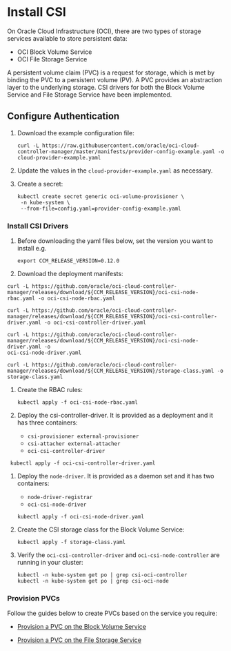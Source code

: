 # Install CSI

On Oracle Cloud Infrastructure (OCI), there are two types of storage services available to store persistent data:

- OCI Block Volume Service
- OCI File Storage Service

A persistent volume claim (PVC) is a request for storage, which is met by binding the PVC to a persistent volume (PV). A PVC provides an abstraction layer to the underlying storage. CSI drivers for both the Block Volume Service and File Storage Service have been implemented.

## Configure Authentication

1. Download the example configuration file:

   ```shell
   curl -L https://raw.githubusercontent.com/oracle/oci-cloud-controller-manager/master/manifests/provider-config-example.yaml -o cloud-provider-example.yaml
   ```

2. Update the values in the `cloud-provider-example.yaml` as necessary.
3. Create a secret:

   ```shell
   kubectl create secret generic oci-volume-provisioner \
    -n kube-system \
    --from-file=config.yaml=provider-config-example.yaml
   ```

### Install CSI Drivers

1. Before downloading the yaml files below, set the version you want to install e.g.

   ```shell
   export CCM_RELEASE_VERSION=0.12.0
   ```

1. Download the deployment manifests:

  ```shell
  curl -L https://github.com/oracle/oci-cloud-controller-manager/releases/download/${CCM_RELEASE_VERSION}/oci-csi-node-rbac.yaml -o oci-csi-node-rbac.yaml

  curl -L https://github.com/oracle/oci-cloud-controller-manager/releases/download/${CCM_RELEASE_VERSION}/oci-csi-controller-driver.yaml -o oci-csi-controller-driver.yaml

  curl -L https://github.com/oracle/oci-cloud-controller-manager/releases/download/${CCM_RELEASE_VERSION}/oci-csi-node-driver.yaml -o
  oci-csi-node-driver.yaml

  curl -L https://github.com/oracle/oci-cloud-controller-manager/releases/download/${CCM_RELEASE_VERSION}/storage-class.yaml -o storage-class.yaml
  ```

1. Create the RBAC rules:

   ```shell
   kubectl apply -f oci-csi-node-rbac.yaml
   ```

1. Deploy the csi-controller-driver. It is provided as a deployment and it has three containers:
    - `csi-provisioner external-provisioner`
    - `csi-attacher external-attacher`
    - `oci-csi-controller-driver`

  ```shell
   kubectl apply -f oci-csi-controller-driver.yaml
   ```

1. Deploy the `node-driver`. It is provided as a daemon set and it has two containers:
    - `node-driver-registrar`
    - `oci-csi-node-driver`

   ```shell
   kubectl apply -f oci-csi-node-driver.yaml
   ```

1. Create the CSI storage class for the Block Volume Service:

   ```shell
   kubectl apply -f storage-class.yaml
   ```

1. Verify the `oci-csi-controller-driver` and `oci-csi-node-controller` are running in your cluster:

   ```shell
   kubectl -n kube-system get po | grep csi-oci-controller
   kubectl -n kube-system get po | grep csi-oci-node
   ```

### Provision PVCs

Follow the guides below to create PVCs based on the service you require:

- [Provision a PVC on the Block Volume Service](pvc-pvc-bv.md)

- [Provision a PVC on the File Storage Service](pvc-fss.md)
